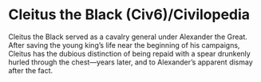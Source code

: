 # Cleitus the Black (Civ6)/Civilopedia

Cleitus the Black served as a cavalry general under Alexander the Great. After saving the young king’s life near the beginning of his campaigns, Cleitus has the dubious distinction of being repaid with a spear drunkenly hurled through the chest—years later, and to Alexander’s apparent dismay after the fact.